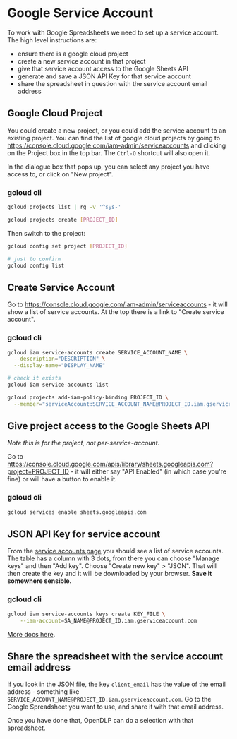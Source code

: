 # Google Service Account

To work with Google Spreadsheets we need to set up a service account. The high level instructions are:

- ensure there is a google cloud project
- create a new service account in that project
- give that service account access to the Google Sheets API
- generate and save a JSON API Key for that service account
- share the spreadsheet in question with the service account email address

## Google Cloud Project

You could create a new project, or you could add the service account to an existing project. You can find the list of google cloud projects by going to <https://console.cloud.google.com/iam-admin/serviceaccounts> and clicking on the Project box in the top bar. The `Ctrl-O` shortcut will also open it.

In the dialogue box that pops up, you can select any project you have access to, or click on "New project".

### gcloud cli

```sh
gcloud projects list | rg -v '^sys-'

gcloud projects create [PROJECT_ID]
```

Then switch to the project:

```sh
gcloud config set project [PROJECT_ID]

# just to confirm
gcloud config list
```

## Create Service Account

Go to <https://console.cloud.google.com/iam-admin/serviceaccounts> - it will show a list of service accounts. At the top there is a link to "Create service account".

### gcloud cli

```sh
gcloud iam service-accounts create SERVICE_ACCOUNT_NAME \
  --description="DESCRIPTION" \
  --display-name="DISPLAY_NAME"

# check it exists
gcloud iam service-accounts list

gcloud projects add-iam-policy-binding PROJECT_ID \
  --member="serviceAccount:SERVICE_ACCOUNT_NAME@PROJECT_ID.iam.gserviceaccount.com"
```

## Give project access to the Google Sheets API

_Note this is for the project, not per-service-account._

Go to <https://console.cloud.google.com/apis/library/sheets.googleapis.com?project=PROJECT_ID> - it will either say "API Enabled" (in which case you're fine) or will have a button to enable it.

### gcloud cli

```sh
gcloud services enable sheets.googleapis.com
```

## JSON API Key for service account

From the [service accounts page](https://console.cloud.google.com/iam-admin/serviceaccounts) you should see a list of service accounts. The table has a column with 3 dots, from there you can choose "Manage keys" and then "Add key". Choose "Create new key" > "JSON". That will then create the key and it will be downloaded by your browser. **Save it somewhere sensible.**

### gcloud cli

```sh
gcloud iam service-accounts keys create KEY_FILE \
    --iam-account=SA_NAME@PROJECT_ID.iam.gserviceaccount.com
```

[More docs here](https://cloud.google.com/iam/docs/keys-create-delete).

## Share the spreadsheet with the service account email address

If you look in the JSON file, the key `client_email` has the value of the email address - something like `SERVICE_ACCOUNT_NAME@PROJECT_ID.iam.gserviceaccount.com`. Go to the Google Spreadsheet you want to use, and share it with that email address.

Once you have done that, OpenDLP can do a selection with that spreadsheet.
